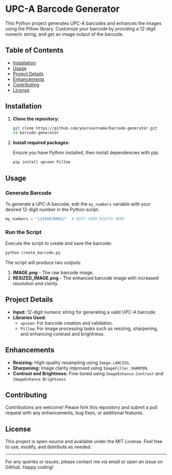 # UPC-A Barcode Generator

This Python project generates UPC-A barcodes and enhances the images using the Pillow library. Customize your barcode by providing a 12-digit numeric string, and get an image output of the barcode.

## Table of Contents

- [Installation](#installation)
- [Usage](#usage)
- [Project Details](#project-details)
- [Enhancements](#enhancements)
- [Contributing](#contributing)
- [License](#license)

## Installation

1. **Clone the repository:**

   ```bash
   git clone https://github.com/yourusername/barcode-generator.git
   cd barcode-generator
   ```

2. **Install required packages:**

   Ensure you have Python installed, then install dependencies with pip:

   ```bash
   pip install upcean Pillow
   ```

## Usage

### Generate Barcode

To generate a UPC-A barcode, edit the `my_numbers` variable with your desired 12-digit number in the Python script.

```python
my_numbers = "123456789012"  # EDIT YOUR DIGITS HERE
```

### Run the Script

Execute the script to create and save the barcode:

```bash
python create_barcode.py
```

The script will produce two outputs:

1. **IMAGE.png** - The raw barcode image.
2. **RESIZED_IMAGE.png** - The enhanced barcode image with increased resolution and clarity.

## Project Details

- **Input:** 12-digit numeric string for generating a valid UPC-A barcode.
- **Libraries Used:**
  - `upcean`: For barcode creation and validation.
  - `Pillow`: For image processing tasks such as resizing, sharpening, and enhancing contrast and brightness.

## Enhancements

- **Resizing:** High-quality resampling using `Image.LANCZOS`.
- **Sharpening:** Image clarity improved using `ImageFilter.SHARPEN`.
- **Contrast and Brightness:** Fine-tuned using `ImageEnhance.Contrast` and `ImageEnhance.Brightness`.

## Contributing

Contributions are welcome! Please fork this repository and submit a pull request with any enhancements, bug fixes, or additional features.

## License

This project is open-source and available under the MIT License. Feel free to use, modify, and distribute as needed.

---

For any queries or issues, please contact me via email or open an issue on GitHub. Happy coding!
